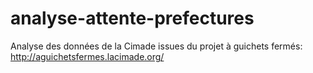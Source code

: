 # analyse-attente-prefectures
Analyse des données de la Cimade issues du projet à guichets fermés: http://aguichetsfermes.lacimade.org/
